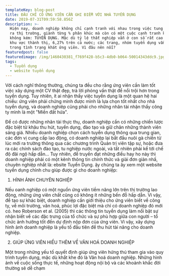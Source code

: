 ```yaml
---
templateKey: blog-post
title: ĐÂU CHỈ CÓ ỨNG VIÊN CẦN GHI ĐIỂM VỚI NHÀ TUYỂN DỤNG
date: 2019-07-31T09:59:58.856Z
description: >-
  Hiện nay, doanh nghiệp không chỉ cạnh tranh với nhau trong việc tung sản phẩm
  ra thị trường, giành từng % phân khúc mà còn có một cuộc cạnh tranh khốc liệt
  không kém: TUYỂN DỤNG. Mặc dù tỷ lệ thất nghiệp vẫn ở con số rất cao 10,21% ở
  khu vực thành thị, 6,27% trên cả nước; các trang, nhóm tuyển dụng vẫn đang
  trong tình trạng khát ứng viên. Vì đâu nên nỗi?
featuredpost: false
featuredimage: /img/1460430381_f769f428-b5c3-4db0-b064-50014343ddc9.jpg
tags:
  - Tuyển dụng
  - website tuyển dụng
---
```

Với cách nghĩ thông thường, chúng ta đều cho rằng ứng viên cần làm tốt việc xây dựng một CV thật đẹp, trả lời phỏng vấn thật  để nổi trội hơn trong tuyển dụng. Tuy nhiên, ít ai nhận thấy việc  tuyển dụng là một quan hệ hai chiều: ứng viên phải chứng minh được mình là lựa chọn tốt nhất cho nhà tuyển dụng, và doanh nghiêp cũng phải cho những nhân tài nhận thấy công ty mình là một "Miền đất hứa".

Để có được những nhân tài thực thụ, doanh nghiệp cần có những chiến lược đặc biệt từ khâu thu hút, tuyển dụng, đào tạo và giữ chân những thành viên sáng giá. Nhiều doanh nghiệp chọn cách tuyển dụng thông qua trung gian, các đơn vị cung cấp lao động, có doanh nghiệp lại bắt đầu nuôi gà chiến từ lúc mới ra trường thông qua các chương trình Quản trị viên tập sự, hoặc đưa ra các chính sách đào tạo, tu nghiệp nước ngoài, và tất nhiên phải kể tới chế độ đãi ngộ hấp dẫn... Tuy nhiên, để truyền đạt những điều hay ho này thì doanh nghiệp phải có một kênh thông tin chính thức và giải  đơn giản nhấ, chuyên nghiệp nhất là: ebsite Tuyển Dụng. ậy chúng ta ãy xem một website tuyển dụng chỉnh chu giúp được gì cho doanh nghiệp:

1. HÌNH ẢNH CHUYÊN NGHIỆP

Nếu oanh nghiệp có một nguồn ứng viên tiềm năng lớn trên thị trường lao động,  những ứng viên chất  cũng có không ít những bến đỗ hấp dẫn. Vì vậy, để tạo sự khác biệt, doanh nghiệp cần giới thiệu cho ứng viên biết về công ty, về môi trường, văn hoá, phúc lợi đặc biệt mà chỉ có doanh nghiệp đó mới có. heo Roberson et al. (2005) thì các thông tin tuyển dụng làm nổi bật sự nhận biết về các đặc trưng của tổ chức và sự phù hợp giữa con người – tổ chức ảnh hưởng tốt đến dự định nộp đơn của ứng viên. Vì vậy, xây dựng hình ảnh doanh nghiệp là yếu tố đầu tiên để thu hút tài năng cho doanh nghiệp.

2. GIÚP ỨNG VIÊN HIỂU THÊM VỀ VĂN HOÁ DOANH NGHIỆP

Một trong những yếu tố quyết định giúp ứng viên hứng thú tham gia vào quy trình tuyển dụng, mặc dù khắt khe đó là Văn hoá doanh nghiệp. Những hình ảnh về cuộc sống thực tế, những hoạt động nội bộ và các khoảnh khắc đời thường sẽ dễ chạm
